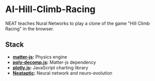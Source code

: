 # AI-Hill-Climb-Racing

NEAT teaches Nural Networks to play a clone of the game "Hill Climb Racing" in the browser.

## Stack

* **[matter-js](https://github.com/liabru/matter-js):** Physics engine
* **[poly-decomp.js](https://github.com/schteppe/poly-decomp.js):** Matter-js dependency
* **[plotly.js](https://github.com/plotly/plotly.js):** JavaScript charting library
* **[Neataptic](https://wagenaartje.github.io/neataptic/):** Neural network and neuro-evolution
